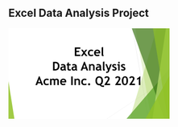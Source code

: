 ## Excel Data Analysis Project

![App Screenshot](https://github.com/CyclopeLab/Portfolio/blob/main/Images/Excel%20Data%20Analysys_SM.png)
